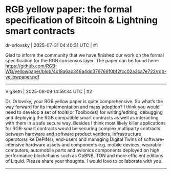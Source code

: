# RGB yellow paper: the formal specification of Bitcoin & Lightning smart contracts

dr-orlovsky | 2025-07-31 04:40:31 UTC | #1

Glad to inform the community that we have finished our work on the formal specification for the RGB consensus layer. The paper can be found here: https://github.com/RGB-WG/yellowpaper/blob/4c18a6ac346a4dd379766f0bf2fcc02a3ca7e722/rgb-yellowpaper.pdf

-------------------------

VigSeth | 2025-08-09 14:59:34 UTC | #2

Dr. Orlovsky, your RGB yellow paper is quite comprehensive. So what’s the way forward for its implementation and mass adoption? I think you would need to develop a set of tools(or Toolboxes) for writing/editing, debugging and deploying  the RGB compatible smart contracts as well as interacting with them in a safe secure way. Besides I think most likely killer applications for RGB-smart contracts would be securing complex multiparty contracts between hardware and software product vendors, infrastructure operators(like DePINs), end-users and managing Digital Twins of software-intensive hardware assets and components e.g. mobile devices, wearable computers, automobile parts and avionics components deployed on high performance blockchains such as OpBNB, TON and more efficient editions of Liquid.  Please share your thoughts. I would love to collaborate with you.

-------------------------

